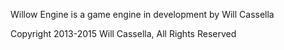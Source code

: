 
Willow Engine is a game engine in development by Will Cassella

Copyright 2013-2015 Will Cassella, All Rights Reserved